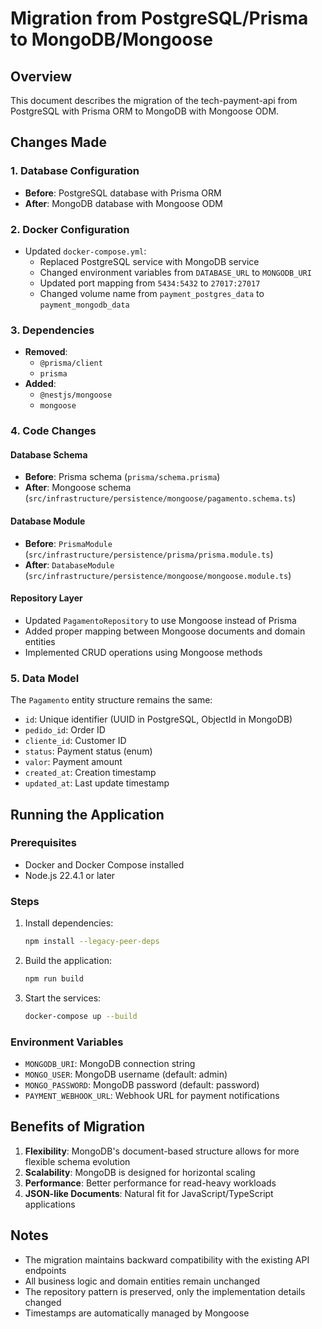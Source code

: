 # Migration from PostgreSQL/Prisma to MongoDB/Mongoose

## Overview
This document describes the migration of the tech-payment-api from PostgreSQL with Prisma ORM to MongoDB with Mongoose ODM.

## Changes Made

### 1. Database Configuration
- **Before**: PostgreSQL database with Prisma ORM
- **After**: MongoDB database with Mongoose ODM

### 2. Docker Configuration
- Updated `docker-compose.yml`:
  - Replaced PostgreSQL service with MongoDB service
  - Changed environment variables from `DATABASE_URL` to `MONGODB_URI`
  - Updated port mapping from `5434:5432` to `27017:27017`
  - Changed volume name from `payment_postgres_data` to `payment_mongodb_data`

### 3. Dependencies
- **Removed**:
  - `@prisma/client`
  - `prisma`
- **Added**:
  - `@nestjs/mongoose`
  - `mongoose`

### 4. Code Changes

#### Database Schema
- **Before**: Prisma schema (`prisma/schema.prisma`)
- **After**: Mongoose schema (`src/infrastructure/persistence/mongoose/pagamento.schema.ts`)

#### Database Module
- **Before**: `PrismaModule` (`src/infrastructure/persistence/prisma/prisma.module.ts`)
- **After**: `DatabaseModule` (`src/infrastructure/persistence/mongoose/mongoose.module.ts`)

#### Repository Layer
- Updated `PagamentoRepository` to use Mongoose instead of Prisma
- Added proper mapping between Mongoose documents and domain entities
- Implemented CRUD operations using Mongoose methods

### 5. Data Model
The `Pagamento` entity structure remains the same:
- `id`: Unique identifier (UUID in PostgreSQL, ObjectId in MongoDB)
- `pedido_id`: Order ID
- `cliente_id`: Customer ID
- `status`: Payment status (enum)
- `valor`: Payment amount
- `created_at`: Creation timestamp
- `updated_at`: Last update timestamp

## Running the Application

### Prerequisites
- Docker and Docker Compose installed
- Node.js 22.4.1 or later

### Steps
1. Install dependencies:
   ```bash
   npm install --legacy-peer-deps
   ```

2. Build the application:
   ```bash
   npm run build
   ```

3. Start the services:
   ```bash
   docker-compose up --build
   ```

### Environment Variables
- `MONGODB_URI`: MongoDB connection string
- `MONGO_USER`: MongoDB username (default: admin)
- `MONGO_PASSWORD`: MongoDB password (default: password)
- `PAYMENT_WEBHOOK_URL`: Webhook URL for payment notifications

## Benefits of Migration
1. **Flexibility**: MongoDB's document-based structure allows for more flexible schema evolution
2. **Scalability**: MongoDB is designed for horizontal scaling
3. **Performance**: Better performance for read-heavy workloads
4. **JSON-like Documents**: Natural fit for JavaScript/TypeScript applications

## Notes
- The migration maintains backward compatibility with the existing API endpoints
- All business logic and domain entities remain unchanged
- The repository pattern is preserved, only the implementation details changed
- Timestamps are automatically managed by Mongoose 